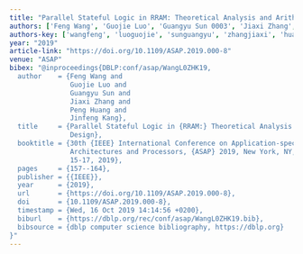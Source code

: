 ```yaml
---
title: "Parallel Stateful Logic in RRAM: Theoretical Analysis and Arithmetic Design"
authors: ['Feng Wang', 'Guojie Luo', 'Guangyu Sun 0003', 'Jiaxi Zhang', 'Peng Huang', 'Jinfeng Kang']
authors-key: ['wangfeng', 'luoguojie', 'sunguangyu', 'zhangjiaxi', 'huangpeng', 'kangjinfeng']
year: "2019"
article-link: "https://doi.org/10.1109/ASAP.2019.000-8"
venue: "ASAP"
bibex: "@inproceedings{DBLP:conf/asap/WangL0ZHK19,
  author    = {Feng Wang and
               Guojie Luo and
               Guangyu Sun and
               Jiaxi Zhang and
               Peng Huang and
               Jinfeng Kang},
  title     = {Parallel Stateful Logic in {RRAM:} Theoretical Analysis and Arithmetic
               Design},
  booktitle = {30th {IEEE} International Conference on Application-specific Systems,
               Architectures and Processors, {ASAP} 2019, New York, NY, USA, July
               15-17, 2019},
  pages     = {157--164},
  publisher = {{IEEE}},
  year      = {2019},
  url       = {https://doi.org/10.1109/ASAP.2019.000-8},
  doi       = {10.1109/ASAP.2019.000-8},
  timestamp = {Wed, 16 Oct 2019 14:14:56 +0200},
  biburl    = {https://dblp.org/rec/conf/asap/WangL0ZHK19.bib},
  bibsource = {dblp computer science bibliography, https://dblp.org}
}"
---
```

